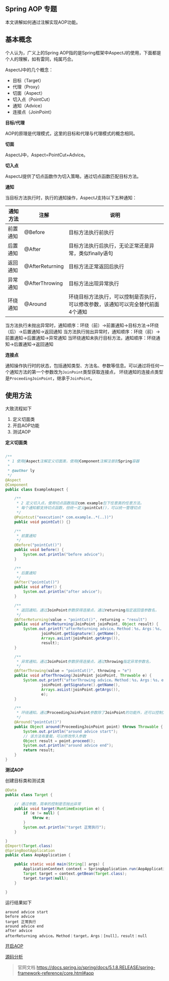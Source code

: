 Spring AOP 专题
-

本文讲解如何通过注解实现AOP功能。

## 基本概念

个人认为，广义上的Spring AOP指的是Spring框架中AspectJ的使用，下面都是个人的理解，如有雷同，纯属巧合。

AspectJ中的几个概念：

- 目标（Target）
- 代理（Proxy）
- 切面（Aspect）
- 切入点（PointCut）
- 通知（Advice）
- 连接点（JoinPoint）

**目标/代理**

AOP的原理是代理模式，这里的目标和代理与代理模式的概念相同。

**切面**

AspectJ中，Aspect=PointCut+Advice。

**切入点**

AspectJ提供了切点函数作为切入策略，通过切点函数匹配目标方法。

**通知**

当目标方法执行时，执行的通知操作，AspectJ支持以下五种通知：

|通知方法|注解|说明|
|---|---|---|
|前置通知|@Before|目标方法执行前执行|
|后置通知|@After|目标方法执行后执行，无论正常还是异常，类似finally语句|
|返回通知|@AfterReturning|目标方法正常返回后执行|
|异常通知|@AfterThrowing|目标方法出现异常执行|
|环绕通知|@Around|环绕目标方法执行，可以控制是否执行，可以修改参数，该通知可以完全替代前面4个通知|

当方法执行未抛出异常时，通知顺序：环绕（前）->前置通知->目标方法->环绕（后）->后置通知->返回通知
当方法执行抛出异常时，通知顺序：环绕（前）->前置通知->后置通知->异常通知
当环绕通知未执行目标方法，通知顺序：环绕通知->后置通知->返回通知

**连接点**

通知操作执行时的状态，包括通知类型、方法名、参数等信息。可以通过将任何一个通知方法的第一个参数改为`JoinPoint`类型获取连接点，
环绕通知的连接点类型是`ProceedingJoinPoint`，继承于`JoinPoint`。

## 使用方法

大致流程如下

1. 定义切面类
2. 开启AOP功能
3. 测试AOP

**定义切面类**

```java

/**
 * 1 使用@Aspect注解定义切面类，使用@Component注解注册到Spring容器
 *
 * @author ly
 */
@Aspect
@Component
public class ExampleAspect {

    /**
     * 2 定义切入点，使用切点函数指定com.example包下任意类的任意方法。
     * 每个通知都支持切点函数，但统一定义pointCut()，可以统一管理切点
     */
    @Pointcut("execution(* com.example..*(..))")
    public void pointCut() {}

    /**
     * 前置通知
     */
    @Before("pointCut()")
    public void before() {
        System.out.println("before advice");
    }

    /**
     * 后置通知
     */
    @After("pointCut()")
    public void after() {
        System.out.println("after advice");
    }

    /**
     * 返回通知。通过JoinPoint参数获得连接点，通过returning指定返回值参数名，
     */
    @AfterReturning(value = "pointCut()", returning = "result")
    public void afterReturning(JoinPoint joinPoint, Object result) {
        System.out.printf("afterReturning advice。Method：%s，Args：%s，result：%s\n",
                joinPoint.getSignature().getName(),
                Arrays.asList(joinPoint.getArgs()),
                result);
    }

    /**
     * 异常通知。通过JoinPoint参数获得连接点，通过throwing指定异常参数名，
     */
    @AfterThrowing(value = "pointCut()", throwing = "e")
    public void afterThrowing(JoinPoint joinPoint, Throwable e) {
        System.out.printf("afterThrowing advice。Method：%s，Args：%s，exception：%s\n",
                joinPoint.getSignature().getName(),
                Arrays.asList(joinPoint.getArgs()),
                e);
    }

    /**
     * 环绕通知。通过ProceedingJoinPoint参数除了JoinPoint的功能外，还可以控制方法是否执行。
     */
    @Around("pointCut()")
    public Object around(ProceedingJoinPoint point) throws Throwable {
        System.out.println("around advice start");
        // 该方法有重载，可以修改传入参数
        Object result = point.proceed();
        System.out.println("around advice end");
        return result;
    }
}

```


**测试AOP**

创建目标类和测试类

```java
@Data
public class Target {

	// 通过参数，简单的控制是否抛出异常
    public void target(RuntimeException e) {
        if (e != null) {
            throw e;
        }
        System.out.println("target 正常执行");
    }

}
@Import(Target.class)
@SpringBootApplication
public class AopApplication {

    public static void main(String[] args) {
        ApplicationContext context = SpringApplication.run(AopApplication.class, args);
        Target target = context.getBean(Target.class);
        target.target(null);
    }

}
```

运行结果如下

```log
around advice start
before advice
target 正常执行
around advice end
after advice
afterReturning advice。Method：target，Args：[null]，result：null
```


[开启AOP](enable.md)

[源码分析](source_code.md)




> 官网文档 https://docs.spring.io/spring/docs/5.1.8.RELEASE/spring-framework-reference/core.html#aop
